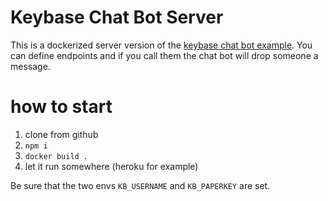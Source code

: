 # Keybase Chat Bot Server

This is a dockerized server version of the [keybase chat bot example](https://github.com/keybase/keybase-bot).
You can define endpoints and if you call them the chat bot will drop someone a message.

# how to start

1. clone from github
2. `npm i`
3. `docker build .`
4. let it run somewhere (heroku for example)

Be sure that the two envs `KB_USERNAME` and `KB_PAPERKEY` are set.